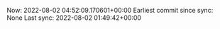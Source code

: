 Now: 2022-08-02 04:52:09.170601+00:00 Earliest commit since sync: None Last sync: 2022-08-02 01:49:42+00:00
